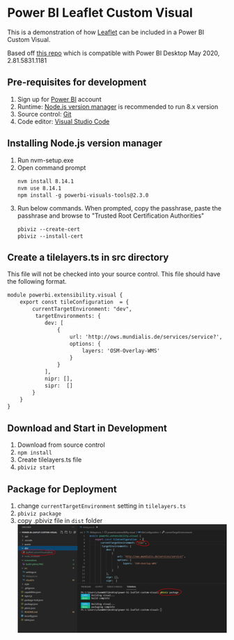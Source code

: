 # Power BI Leaflet Custom Visual

This is a demonstration of how [Leaflet](https://leafletjs.com) can be included in a Power BI Custom Visual.

Based off [this repo](https://github.com/avinmathew/power-bi-leaflet-custom-visual) which is compatible with Power BI Desktop May 2020, 2.81.5831.1181

## Pre-requisites for development
1. Sign up for [Power BI](https://app.powerbi.com) account
2. Runtime: [Node.js version manager](https://github.com/coreybutler/nvm-windows/releases) is recommended to run 8.x version
3. Source control: [Git](https://git-scm.com/downloads)
4. Code editor: [Visual Studio Code](https://code.visualstudio.com/download)

## Installing Node.js version manager
1. Run nvm-setup.exe
2. Open command prompt
   ```
   nvm install 8.14.1
   nvm use 8.14.1
   npm install -g powerbi-visuals-tools@2.3.0
   ```
3. Run below commands. When prompted, copy the passhrase, paste the passhrase and browse to "Trusted Root Certification Authorities"
   ```  
   pbiviz --create-cert
   pbiviz --install-cert
   ```

## Create a tilelayers.ts in src directory
This file will not be checked into your source control.  This file should have the following format.
```
module powerbi.extensibility.visual {
    export const tileConfiguration  = {
        currentTargetEnvironment: "dev",
         targetEnvironments: {
            dev: [
                {
                    url: 'http://ows.mundialis.de/services/service?',
                    options: {
                        layers: 'OSM-Overlay-WMS'
                    }
                }
            ],
            nipr: [],
            sipr:  []
        }
    }
}
```

## Download and Start in Development
1. Download from source control
2. ```npm install```
3. Create tilelayers.ts file
4. ```pbiviz start```

## Package for Deployment
1. change `currentTargetEnvironment` setting in `tilelayers.ts`
2. ```pbiviz package```
3. copy .pbiviz file in `dist` folder
![image info](./screenshots/build-pbiviz.PNG)